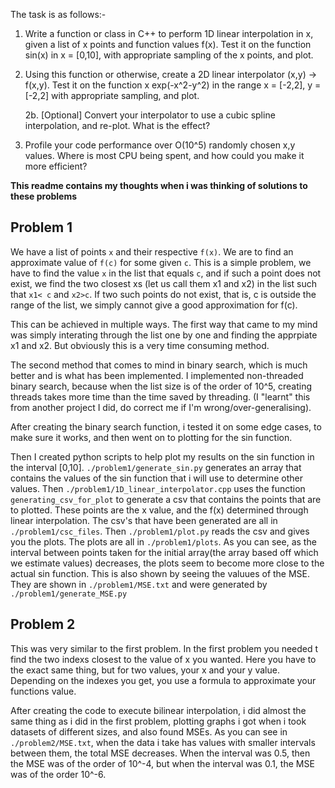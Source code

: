 The task is as follows:-
1. Write a function or class in C++ to perform 1D linear interpolation in x, given a list of x points and function values f(x).
   Test it on the function sin(x) in x = [0,10], with appropriate sampling of the x points, and plot.

2. Using this function or otherwise, create a 2D linear interpolator (x,y) -> f(x,y).
   Test it on the function x exp(-x^2-y^2) in the range x = [-2,2], y = [-2,2] with appropriate sampling, and plot.

    2b. [Optional] Convert your interpolator to use a cubic spline interpolation, and re-plot. What is the effect?

3. Profile your code performance over O(10^5) randomly chosen x,y values. Where
   is most CPU being spent, and how could you make it more efficient?

**This readme contains my thoughts when i was thinking of solutions to these problems**

## Problem 1

We have a list of points `x` and their respective `f(x)`. We are to find an approximate value of `f(c)` for some given `c`. This is a simple problem, we have to find the value `x` in the list that equals `c`, and if such a point does not exist, we find the two closest xs (let us call them x1 and x2) in the list such that `x1< c` and `x2>c`. If two such points do not exist, that is, c is outside the range of the list, we simply cannot give a good approximation for f(c).

This can be achieved in multiple ways. The first way that came to my mind was simply interating through the list one by one and finding the apprpiate x1 and x2. But obviously this is a very time consuming method.

The second method that comes to mind in binary search, which is much better and is what has been implemented. I implemented non-threaded binary search, because when the list size is of the order of 10^5, creating threads takes more time than the time saved by threading. (I "learnt" this from another project I did, do correct me if I'm wrong/over-generalising).

After creating the binary search function, i tested it on some edge cases, to make sure it works, and then went on to plotting for the sin function.

Then I created python scripts to help plot my results on the sin function in the interval [0,10]. `./problem1/generate_sin.py` generates an array that contains the values of the sin function that i will use to determine other values. Then `./problem1/1D_linear_interpolator.cpp` uses the function `generating_csv_for_plot` to generate a csv that contains the points that are to plotted. These points are the x value, and the f(x) determined through linear interpolation. The csv's that have been generated are all in `./problem1/csc_files`. Then `./problem1/plot.py` reads the csv and gives you the plots. The plots are all in `./problem1/plots`. As you can see, as the interval between points taken for the initial array(the array based off which we estimate values) decreases, the plots seem to become more close to the actual sin function. This is also shown by seeing the valuues of the MSE. They are shown in `./problem1/MSE.txt` and were generated by `./problem1/generate_MSE.py`

## Problem 2
This was very similar to the first problem. In the first problem you needed t find the two indexs closest to the value of x you wanted. Here you have to the exact same thing, but for two values, your x and your y value. Depending on the indexes you get, you use a formula to approximate your functions value.

After creating the code to execute bilinear interpolation, i did almost the same thing as i did in the first problem, plotting graphs i got when i took datasets of different sizes, and also found MSEs. As you can see in `./problem2/MSE.txt`, when the data i take has values with smaller intervals between them, the total MSE decreases. When the interval was 0.5, then the MSE was of the order of 10^-4, but when the interval was 0.1, the MSE was of the order 10^-6.

